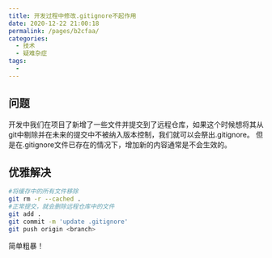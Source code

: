 ```yaml
---
title: 开发过程中修改.gitignore不起作用
date: 2020-12-22 21:00:18
permalink: /pages/b2cfaa/
categories:
  - 技术
  - 疑难杂症
tags:
  - 
---
```


## 问题
开发中我们在项目了新增了一些文件并提交到了远程仓库，如果这个时候想将其从git中剔除并在未来的提交中不被纳入版本控制，我们就可以会祭出.gitignore。
但是在.gitignore文件已存在的情况下，增加新的内容通常是不会生效的。

<!-- more -->

## 优雅解决
```bash
#将缓存中的所有文件移除
git rm -r --cached .
#正常提交，就会删除远程仓库中的文件
git add .
git commit -m 'update .gitignore'
git push origin <branch>
```
简单粗暴！
